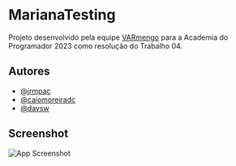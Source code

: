 # MarianaTesting

Projeto desenvolvido pela equipe [VARmengo](https://github.com/VARmengo/) para a Academia do Programador 2023 como resolução do Trabalho 04.

## Autores

- [@jrmpac](https://www.github.com/jrmpac)
- [@caiomoreiradc](https://www.github.com/caiomoreiradc)
- [@davsw](https://www.github.com/davsw)


## Screenshot

![App Screenshot](https://imgur.com/a/lJHx7x2)
